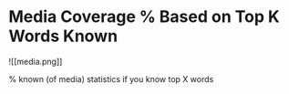 # Media Coverage % Based on Top K Words Known

![[media.png]]

% known (of media) statistics if you know top X words